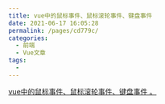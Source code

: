 ```yaml
---
title: vue中的鼠标事件、鼠标滚轮事件、键盘事件
date: 2021-06-17 16:05:28
permalink: /pages/cd779c/
categories:
  - 前端
  - Vue文章
tags:
  - 
---
```

[vue中的鼠标事件、鼠标滚轮事件、键盘事件 。](https://www.cnblogs.com/fddn/p/13210286.html)

